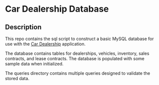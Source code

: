 # Car Dealership Database

## Description

This repo contains the sql script to construct a basic MySQL database for use with the [Car Dealership](https://github.com/cpyup/adv_car_dealership) application.

The database contains tables for dealerships, vehicles, inventory, sales contracts, and lease contracts. The database is populated with some sample data when initialized.

The queries directory contains multiple queries designed to validate the stored data.
